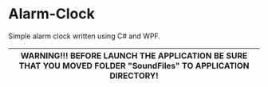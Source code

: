 # Alarm-Clock
Simple alarm clock written using C# and WPF.


WARNING!!! BEFORE LAUNCH THE APPLICATION BE SURE THAT YOU MOVED FOLDER "SoundFiles" TO APPLICATION DIRECTORY!|
--------------------------------------------------------------------------------------------------|
